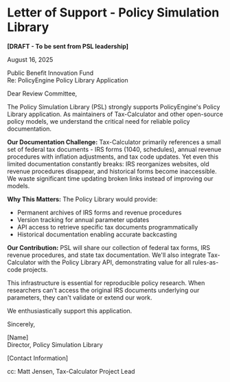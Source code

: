 # Letter of Support - Policy Simulation Library

**[DRAFT - To be sent from PSL leadership]**

August 16, 2025

Public Benefit Innovation Fund  
Re: PolicyEngine Policy Library Application

Dear Review Committee,

The Policy Simulation Library (PSL) strongly supports PolicyEngine's Policy Library application. As maintainers of Tax-Calculator and other open-source policy models, we understand the critical need for reliable policy documentation.

**Our Documentation Challenge:** Tax-Calculator primarily references a small set of federal tax documents - IRS forms (1040, schedules), annual revenue procedures with inflation adjustments, and tax code updates. Yet even this limited documentation constantly breaks: IRS reorganizes websites, old revenue procedures disappear, and historical forms become inaccessible. We waste significant time updating broken links instead of improving our models.

**Why This Matters:** The Policy Library would provide:
- Permanent archives of IRS forms and revenue procedures
- Version tracking for annual parameter updates
- API access to retrieve specific tax documents programmatically
- Historical documentation enabling accurate backcasting

**Our Contribution:** PSL will share our collection of federal tax forms, IRS revenue procedures, and state tax documentation. We'll also integrate Tax-Calculator with the Policy Library API, demonstrating value for all rules-as-code projects.

This infrastructure is essential for reproducible policy research. When researchers can't access the original IRS documents underlying our parameters, they can't validate or extend our work.

We enthusiastically support this application.

Sincerely,

[Name]  
Director, Policy Simulation Library

[Contact Information]

cc: Matt Jensen, Tax-Calculator Project Lead